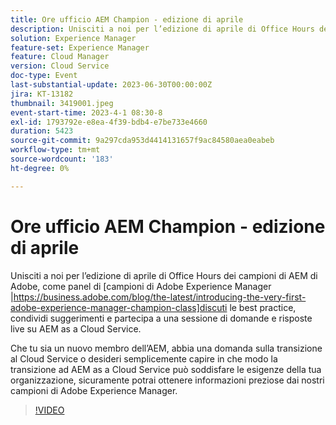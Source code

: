 ```yaml
---
title: Ore ufficio AEM Champion - edizione di aprile
description: Unisciti a noi per l’edizione di aprile di Office Hours dei campioni di AEM di Adobe, dove un gruppo di campioni di Adobe Experience Manager discute delle best practice, condivide suggerimenti e partecipa a domande e risposte live su AEM as a Cloud Service. Che tu sia un nuovo membro dell’AEM, abbia una domanda sulla transizione al Cloud Service o desideri semplicemente capire in che modo la transizione ad AEM as a Cloud Service può soddisfare le esigenze della tua organizzazione, sicuramente potrai ottenere informazioni preziose dai nostri campioni di Adobe Experience Manager.
solution: Experience Manager
feature-set: Experience Manager
feature: Cloud Manager
version: Cloud Service
doc-type: Event
last-substantial-update: 2023-06-30T00:00:00Z
jira: KT-13182
thumbnail: 3419001.jpeg
event-start-time: 2023-4-1 08:30-8
exl-id: 1793792e-e8ea-4f39-bdb4-e7be733e4660
duration: 5423
source-git-commit: 9a297cda953d4414131657f9ac84580aea0eabeb
workflow-type: tm+mt
source-wordcount: '183'
ht-degree: 0%

---
```


# Ore ufficio AEM Champion - edizione di aprile

Unisciti a noi per l’edizione di aprile di Office Hours dei campioni di AEM di Adobe, come panel di [campioni di Adobe Experience Manager |https://business.adobe.com/blog/the-latest/introducing-the-very-first-adobe-experience-manager-champion-class]discuti le best practice, condividi suggerimenti e partecipa a una sessione di domande e risposte live su AEM as a Cloud Service.

Che tu sia un nuovo membro dell’AEM, abbia una domanda sulla transizione al Cloud Service o desideri semplicemente capire in che modo la transizione ad AEM as a Cloud Service può soddisfare le esigenze della tua organizzazione, sicuramente potrai ottenere informazioni preziose dai nostri campioni di Adobe Experience Manager.

>[!VIDEO](https://video.tv.adobe.com/v/3419001/?learn=on)
